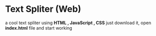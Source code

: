 # Text Spliter (Web)

a cool text spliter using **HTML , JavaScript , CSS**
just download it, open **index.html** file and start working
